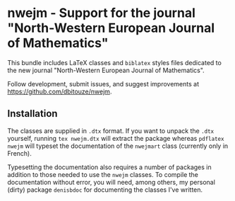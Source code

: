 nwejm - Support for the journal "North-Western European Journal of Mathematics"
===============================================================================

This bundle includes LaTeX classes and `biblatex` styles files dedicated to the
new journal "North-Western European Journal of Mathematics".

Follow development, submit issues, and suggest improvements at
https://github.com/dbitouze/nwejm.

Installation
------------

The classes are supplied in `.dtx` format.  If you want to unpack the `.dtx`
yourself, running `tex nwejm.dtx` will extract the package whereas
`pdflatex nwejm` will typeset the documentation of the `nwejmart` class
(currently only in French).

Typesetting the documentation also requires a number of packages in addition to
those needed to use the `nwejm` classes.  To compile the documentation without
error, you will need, among others, my personal (dirty) package `denisbdoc` for
documenting the classes I've written.
